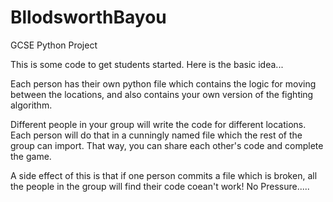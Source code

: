 # BllodsworthBayou
GCSE Python Project

This is some code to get students started. Here is the basic idea...

Each person has their own python file which contains the logic for moving between the locations, and also contains your own version of the fighting algorithm.

Different people in your group will write the code for different locations. Each person will do that in a cunningly named file which the rest of the group can import. That way, you can share each other's code and complete the game.

A side effect of this is that if one person commits a file which is broken, all the people in the group will find their code coean't work! No Pressure..... 
